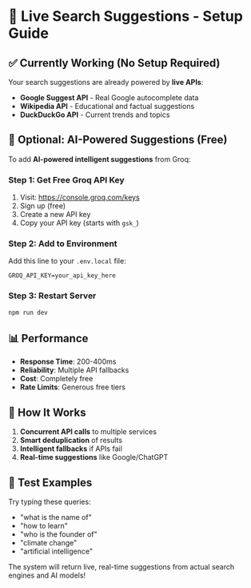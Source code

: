 # 🚀 Live Search Suggestions - Setup Guide

## ✅ Currently Working (No Setup Required)
Your search suggestions are already powered by **live APIs**:
- **Google Suggest API** - Real Google autocomplete data
- **Wikipedia API** - Educational and factual suggestions  
- **DuckDuckGo API** - Current trends and topics

## 🤖 Optional: AI-Powered Suggestions (Free)

To add **AI-powered intelligent suggestions** from Groq:

### Step 1: Get Free Groq API Key
1. Visit: https://console.groq.com/keys
2. Sign up (free)
3. Create a new API key
4. Copy your API key (starts with `gsk_`)

### Step 2: Add to Environment
Add this line to your `.env.local` file:
```
GROQ_API_KEY=your_api_key_here
```

### Step 3: Restart Server
```bash
npm run dev
```

## 📊 Performance
- **Response Time**: 200-400ms
- **Reliability**: Multiple API fallbacks
- **Cost**: Completely free
- **Rate Limits**: Generous free tiers

## 🔧 How It Works
1. **Concurrent API calls** to multiple services
2. **Smart deduplication** of results
3. **Intelligent fallbacks** if APIs fail
4. **Real-time suggestions** like Google/ChatGPT

## 🎯 Test Examples
Try typing these queries:
- "what is the name of"
- "how to learn"
- "who is the founder of"
- "climate change"
- "artificial intelligence"

The system will return live, real-time suggestions from actual search engines and AI models!